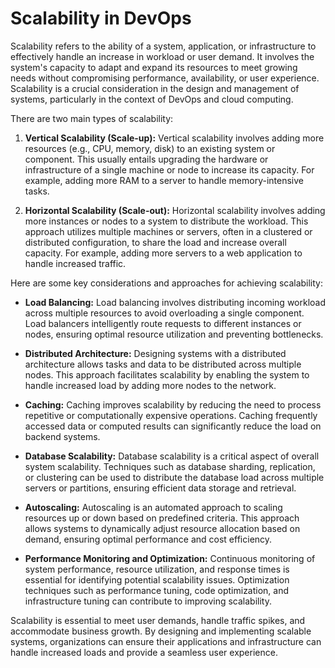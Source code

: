 # Scalability in DevOps

Scalability refers to the ability of a system, application, or infrastructure to effectively handle an increase in workload or user demand. It involves the system's capacity to adapt and expand its resources to meet growing needs without compromising performance, availability, or user experience. Scalability is a crucial consideration in the design and management of systems, particularly in the context of DevOps and cloud computing.

There are two main types of scalability:

1. **Vertical Scalability (Scale-up):** Vertical scalability involves adding more resources (e.g., CPU, memory, disk) to an existing system or component. This usually entails upgrading the hardware or infrastructure of a single machine or node to increase its capacity. For example, adding more RAM to a server to handle memory-intensive tasks.

2. **Horizontal Scalability (Scale-out):** Horizontal scalability involves adding more instances or nodes to a system to distribute the workload. This approach utilizes multiple machines or servers, often in a clustered or distributed configuration, to share the load and increase overall capacity. For example, adding more servers to a web application to handle increased traffic.

Here are some key considerations and approaches for achieving scalability:

- **Load Balancing:** Load balancing involves distributing incoming workload across multiple resources to avoid overloading a single component. Load balancers intelligently route requests to different instances or nodes, ensuring optimal resource utilization and preventing bottlenecks.

- **Distributed Architecture:** Designing systems with a distributed architecture allows tasks and data to be distributed across multiple nodes. This approach facilitates scalability by enabling the system to handle increased load by adding more nodes to the network.

- **Caching:** Caching improves scalability by reducing the need to process repetitive or computationally expensive operations. Caching frequently accessed data or computed results can significantly reduce the load on backend systems.

- **Database Scalability:** Database scalability is a critical aspect of overall system scalability. Techniques such as database sharding, replication, or clustering can be used to distribute the database load across multiple servers or partitions, ensuring efficient data storage and retrieval.

- **Autoscaling:** Autoscaling is an automated approach to scaling resources up or down based on predefined criteria. This approach allows systems to dynamically adjust resource allocation based on demand, ensuring optimal performance and cost efficiency.

- **Performance Monitoring and Optimization:** Continuous monitoring of system performance, resource utilization, and response times is essential for identifying potential scalability issues. Optimization techniques such as performance tuning, code optimization, and infrastructure tuning can contribute to improving scalability.

Scalability is essential to meet user demands, handle traffic spikes, and accommodate business growth. By designing and implementing scalable systems, organizations can ensure their applications and infrastructure can handle increased loads and provide a seamless user experience.
